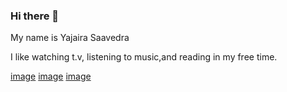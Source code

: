 ### Hi there 👋

My name is Yajaira Saavedra 

I like watching t.v, listening to music,and reading in my free time. 

[image](https://user-images.githubusercontent.com/128835472/228311105-9cb6ca1c-4b2b-436d-be96-f98987a4c338.png)
[image](https://user-images.githubusercontent.com/128835472/228311596-9b3671a5-df08-4ada-a2a9-63d706318905.png)
[image](https://user-images.githubusercontent.com/128835472/228311428-d9632d20-50a8-4673-9de8-07d0b5845a43.png)







<!--
**ys871535/ys871535** is a ✨ _special_ ✨ repository because its `README.md` (this file) appears on your GitHub profile.

Here are some ideas to get you started:

- 🔭 I’m currently working on ...
- 🌱 I’m currently learning ...
- 👯 I’m looking to collaborate on ...
- 🤔 I’m looking for help with ...
- 💬 Ask me about ...
- 📫 How to reach me: ...
- 😄 Pronouns: ...
- ⚡ Fun fact: ...
-->
